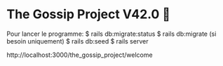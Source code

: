 # The Gossip Project V42.0 :speech_balloon:

Pour lancer le programme:
  $ rails db:migrate:status
  $ rails db:migrate (si besoin uniquement)
  $ rails db:seed
  $ rails server
  
  http://localhost:3000/the_gossip_project/welcome
